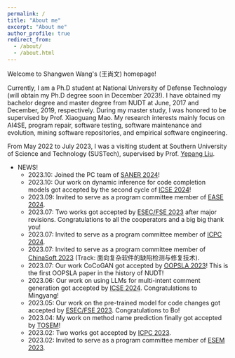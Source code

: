 ```yaml
---
permalink: /
title: "About me"
excerpt: "About me"
author_profile: true
redirect_from: 
  - /about/
  - /about.html
---
```


Welcome to Shangwen Wang's (王尚文) homepage!

Currently, I am a Ph.D student at National University of Defense Technology (will obtain my Ph.D degree soon in December 2023!). I have obtained my bachelor degree and master degree from NUDT at June, 2017 and December, 2019, respectively. During my master study, I was honored to be supervised by Prof. Xiaoguang Mao. My research interests mainly focus on AI4SE, program repair, software testing, software maintenance and evolution, mining software repositories, and empirical software engineering. 

From May 2022 to July 2023, I was a visiting student at Southern University of Science and Technology (SUSTech), supervised by Prof. [Yepang Liu](https://yepangliu.github.io/).

* NEWS!
  * 2023.10: Joined the PC team of [SANER 2024](https://conf.researchr.org/home/saner-2024)!
  * 2023.10: Our work on dynamic inference for code completion models got accepted by the second cycle of [ICSE 2024](https://conf.researchr.org/home/icse-2024)!
  * 2023.09: Invited to serve as a program committee member of [EASE 2024](https://conf.researchr.org/home/ease-2024).
  * 2023.07: Two works got accepted by [ESEC/FSE 2023](https://2023.esec-fse.org/) after major revisions. Congratulations to all the cooperators and a big big thank you!
  * 2023.07: Invited to serve as a program committee member of [ICPC 2024](https://conf.researchr.org/track/icpc-2024/icpc-2024-research).
  * 2023.07: Invited to serve as a program committee member of [ChinaSoft 2023](https://chinasoft.ccf.org.cn/) (Track: 面向复杂软件的缺陷检测与修复技术). 
  * 2023.07: Our work CoCoGAN got accepted by [OOPSLA 2023](https://2023.splashcon.org/track/splash-2023-oopsla)! This is the first OOPSLA paper in the history of NUDT!
  * 2023.06: Our work on using LLMs for multi-intent comment generation got accepted by [ICSE 2024](https://conf.researchr.org/home/icse-2024). Congratulations to Mingyang!
  * 2023.05: Our work on the pre-trained model for code changes got accepted by [ESEC/FSE 2023](https://2023.esec-fse.org/). Congratulations to Bo!
  * 2023.04: My work on method name prediction finally got accepted by [TOSEM](https://dl.acm.org/journal/tosem)!
  * 2023.02: Two works got accepted by [ICPC 2023](https://conf.researchr.org/track/icpc-2023/icpc-2023-research).
  * 2023.02: Invited to serve as a program committee member of [ESEM 2023](https://conf.researchr.org/home/esem-2023). 
  
